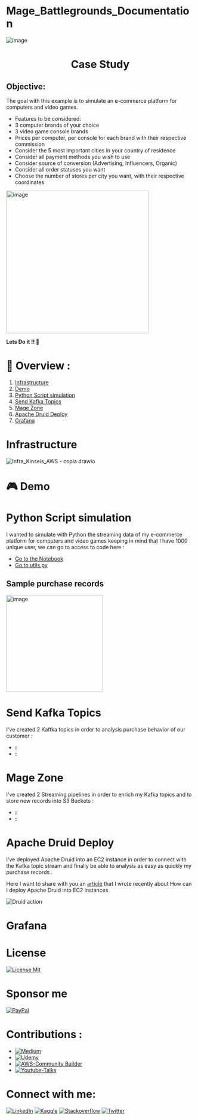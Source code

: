 # Mage_Battlegrounds_Documentation
![image](https://user-images.githubusercontent.com/45697319/232301439-2f26e640-7c30-4bfe-a41e-a07f130833e7.png)

<h1><center>Case Study</center></h1>

## Objective:

The goal with this example is to simulate an e-commerce platform for computers and video games.

* Features to be considered:
* 3 computer brands of your choice
* 3 video game console brands
* Prices per computer, per console for each brand with their respective commission
* Consider the 5 most important cities in your country of residence
* Consider all payment methods you wish to use
* Consider source of conversion (Advertising, Influencers, Organic)
* Consider all order statuses you want
* Choose the number of stores per city you want, with their respective coordinates

<img width="382" alt="image" src="https://user-images.githubusercontent.com/45697319/232307457-a19e9a78-0685-4b01-b502-fab71aa1a706.png">


**Lets Do it !! 🚀**

# 📃 Overview :

1. [Infrastructure](https://github.com/alexbonella/Mage_Battlegrounds_Documentation#infrastructure)
2. [Demo](https://github.com/alexbonella/Mage_Battlegrounds_Documentation/blob/main/README.md#-demo)
3. [Python Script simulation](https://github.com/alexbonella/Mage_Battlegrounds_Documentation#python-script-simulation)
4. [Send Kafka Topics](https://github.com/alexbonella/Mage_Battlegrounds_Documentation#send-kafka-topics)
5. [Mage Zone](https://github.com/alexbonella/Mage_Battlegrounds_Documentation#mage-zone)
6. [Apache Druid Deploy](https://github.com/alexbonella/Mage_Battlegrounds_Documentation#apache-druid-deploy)
7. [Grafana](https://github.com/alexbonella/Mage_Battlegrounds_Documentation#grafana)

# Infrastructure
![Infra_Kinseis_AWS - copia drawio](https://user-images.githubusercontent.com/45697319/232306813-e6e151bf-01eb-4e2e-b1cf-c4853cef9632.png)
# 🎮 Demo


# Python Script simulation

I wanted to simulate with Python the streaming data of my e-commerce platform for computers and video games keeping in mind that I have 1000 unique user, we can go to access to code here :

* [Go to the Notebook](https://github.com/alexbonella/Mage_Battlegrounds_Documentation/blob/main/Ecommerce_Simulation/Ecommerce_Simulation_Hackacton_Mage.ipynb)
* [Go to utils.py](https://github.com/alexbonella/Mage_Battlegrounds_Documentation/blob/main/Ecommerce_Simulation/utils.py)
## Sample purchase records

<img width="259" alt="image" src="https://user-images.githubusercontent.com/45697319/232308179-8fb8f1aa-dde3-4407-be12-b2fa5204720b.png">

# Send Kafka Topics

I've created 2 Kaftka topics in order to analysis purchase behavior of our customer  :

* **:**
* **:**


# Mage Zone

I've created 2 Streaming pipelines in order to enrich my Kafka topics and to store new records into S3 Buckets  :

* **:**
* **:**
# Apache Druid Deploy

I've deployed Apache Druid into an EC2 instance in order to connect with the Kafka topic stream and finally be able to analysis as easy as quickly my purchase records .

Here I want to share with you an [article](https://datexland.medium.com/how-to-deploy-apache-druid-on-aws-ec2-instance-50af955edef) that I wrote recently about How can I deploy Apache Druid into EC2 instances


![Druid action](https://miro.medium.com/v2/resize:fit:786/1*ZGpZLHqwTKHhX5zmPpEIEQ.gif)

# Grafana


# License

[![License Mit](https://img.shields.io/badge/License-Mit-green)](https://github.com/alexbonella/Mage_Battlegrounds_Documentation/blob/main/LICENSE)

# Sponsor me

[![PayPal](https://img.shields.io/badge/PayPal-00457C?style=for-the-badge&logo=paypal&logoColor=white)](https://www.paypal.com/donate/?hosted_button_id=GBVXVLXMETRHE)


# Contributions : 

* [![Medium](https://img.shields.io/badge/Medium-Blog-black)](https://datexland.medium.com/)
* [![Udemy](https://img.shields.io/badge/Udemy-Course-purple)](https://bit.ly/41cZfHD)
* [![AWS-Community Builder](https://img.shields.io/badge/AWS-Community%20Builder-orange)](https://aws.amazon.com/es/developer/community/community-builders/community-builders-directory/?cb-cards.sort-by=item.additionalFields.cbName&cb-cards.sort-order=asc&awsf.builder-category=cb-type%23data&awsf.location=location%23latam&awsf.year=year%232022)
* [![Youtube-Talks](https://img.shields.io/badge/Youtube-Talks-red)](https://www.youtube.com/watch?v=8pECZZ6l8-4&t=3669s)

# Connect with me: 

 [![LinkedIn](https://img.shields.io/badge/-LinkedIn-3b5998)](https://www.linkedin.com/in/alexanderbolano)
 [![Kaggle](https://img.shields.io/badge/-Kaggle-blue)](https://www.kaggle.com/alexbonella)
 [![Stackoverflow](https://img.shields.io/badge/-Stackoverflow-ff7c55)](https://stackoverflow.com/users/10906576/alexbonella)
 [![Twitter](https://img.shields.io/badge/-@datexland-1DA1F2)](https://twitter.com/datexland)
